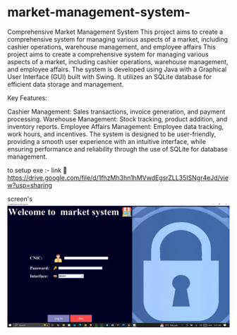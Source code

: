 # market-management-system-
Comprehensive Market Management System This project aims to create a comprehensive system for managing various aspects of a market, including cashier operations, warehouse management, and employee affairs
This project aims to create a comprehensive system for managing various aspects of a market, including cashier operations, warehouse management, and employee affairs. The system is developed using Java with a Graphical User Interface (GUI) built with Swing. It utilizes an SQLite database for efficient data storage and management.

Key Features:

Cashier Management: Sales transactions, invoice generation, and payment processing.
Warehouse Management: Stock tracking, product addition, and inventory reports.
Employee Affairs Management: Employee data tracking, work hours, and incentives.
The system is designed to be user-friendly, providing a smooth user experience with an intuitive interface, while ensuring performance and reliability through the use of SQLite for database management.

to setup exe :-
link 🔗 https://drive.google.com/file/d/1fhzMh3hn1hMVwdEgsrZLL35ISNgr4eJd/view?usp=sharing

screen's
![Login Screen](https://github.com/Hedra-Nabil/market-management-system-/blob/main/Screenshot%20(679).png)
